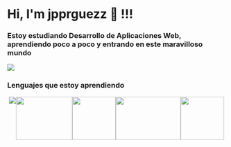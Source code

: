 # Hi, I'm jpprguezz 🦦 !!!
### Estoy estudiando Desarrollo de Aplicaciones Web, aprendiendo poco a poco y entrando en este maravilloso mundo

![](https://github.com/jpprguezz/jpprguezz/assets/145053972/e80ed21f-9b29-48ad-b797-868278dde6a1)

### Lenguajes que estoy aprendiendo 
 </p>
    <div style="display: flex; justify-content: center;">
    <img src=".width: 100px; height: 100px;">
    <img src=".![markdown_logo_icon_247779](https://github.com/jpprguezz/jpprguezz/assets/145053972/42bc6985-8eb9-4b98-af17-ad3ec47e9415)" style="width: 130px; height: 100px;">
    <img src="." style="width: 100px; height: 100px;">
    <img src="." style="width: 150px; height: 100px;">
    <img src="." style="width: 100px; height:100px;">
</div>


